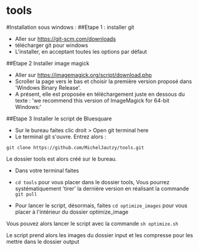 # tools

#Installation sous windows : 
##Etape 1 : installer git
- Aller sur https://git-scm.com/downloads
- télécharger git pour windows
- L'installer, en acceptant toutes les options par défaut

##Etape 2 Installer image magick

- Aller sur https://imagemagick.org/script/download.php
- Scroller la page vers le bas et choisir la première version proposé dans 'Windows Binary Release'. 
- A présent, elle est proposée en téléchargement juste en dessous du texte : 'we recommend this version of ImageMagick for 64-bit Windows:'

##Etape 3 Installer le script de Bluesquare
- Sur le bureau faites clic droit > Open git terminal here
- Le terminal git s'ouvre. Entrez alors :

```git clone https://github.com/MichelJautzy/tools.git```

Le dossier tools est alors créé sur le bureau. 

- Dans votre terminal faites 
- ```cd tools``` pour vous placer dans le dossier tools, Vous pourrez systématiquement 'tirer' la dernière version en réalisant la commande 
```git pull```

- Pour lancer le script, désormais, faites 
```cd optimize_images``` pour vous placer à l'intérieur du dossier optimize_image

Vous pouvez alors lancer le script avec la commande 
```sh optimize.sh```

Le script prend alors les images du dossier input et les compresse pour les mettre dans le dossier output